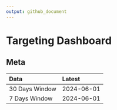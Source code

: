 ```yaml
---
output: github_document
---
```


# Targeting Dashboard



## Meta


|Data           |Latest     |
|:--------------|:----------|
|30 Days Window |2024-06-01 |
|7 Days Window  |2024-06-01 |
